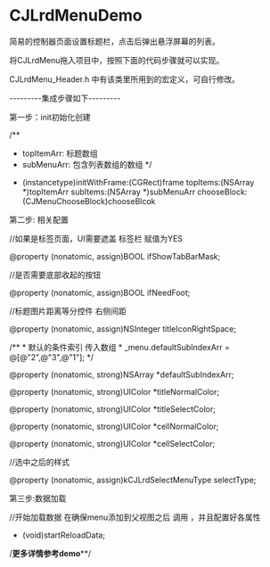 # CJLrdMenuDemo

简易的控制器页面设置标题栏，点击后弹出悬浮屏幕的列表。

将CJLrdMenu拖入项目中，按照下面的代码步骤就可以实现。

CJLrdMenu_Header.h 中有该类里所用到的宏定义，可自行修改。

---------集成步骤如下---------

第一步：init初始化创建

  /**
   *  topItemArr: 标题数组
   *  subMenuArr: 包含列表数组的数组
   */
 
  - (instancetype)initWithFrame:(CGRect)frame
                       topItems:(NSArray *)topItemArr
                       subItems:(NSArray *)subMenuArr
                    chooseBlock:(CJMenuChooseBlock)chooseBlcok
                  
第二步: 相关配置

   //如果是标签页面，UI需要遮盖 标签栏 赋值为YES

   @property (nonatomic, assign)BOOL ifShowTabBarMask;

   //是否需要底部收起的按钮

   @property (nonatomic, assign)BOOL ifNeedFoot;

   //标题图片距离等分控件 右侧间距

   @property (nonatomic, assign)NSInteger titleIconRightSpace;

   /**
    * 默认的条件索引 传入数组 
    * _menu.defaultSubIndexArr = @[@"2",@"3",@"1"];
    */
	
   @property (nonatomic, strong)NSArray *defaultSubIndexArr;

   @property (nonatomic, strong)UIColor *titleNormalColor;

   @property (nonatomic, strong)UIColor *titleSelectColor;

   @property (nonatomic, strong)UIColor *cellNormalColor;

   @property (nonatomic, strong)UIColor *cellSelectColor;


   //选中之后的样式

   @property (nonatomic, assign)kCJLrdSelectMenuType selectType;

第三步:数据加载

  //开始加载数据 在确保menu添加到父视图之后 调用 ，并且配置好各属性
  - (void)startReloadData;

/**********更多详情参考demo************/
